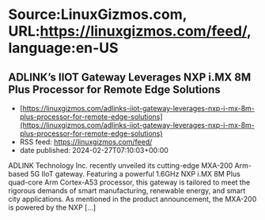 # Source:LinuxGizmos.com, URL:https://linuxgizmos.com/feed/, language:en-US

## ADLINK’s IIOT Gateway Leverages NXP i.MX 8M Plus Processor for Remote Edge Solutions
 - [https://linuxgizmos.com/adlinks-iiot-gateway-leverages-nxp-i-mx-8m-plus-processor-for-remote-edge-solutions](https://linuxgizmos.com/adlinks-iiot-gateway-leverages-nxp-i-mx-8m-plus-processor-for-remote-edge-solutions)
 - RSS feed: https://linuxgizmos.com/feed/
 - date published: 2024-02-27T07:10:03+00:00

ADLINK Technology Inc. recently unveiled its cutting-edge MXA-200 Arm-based 5G IIoT gateway. Featuring a powerful 1.6GHz NXP i.MX 8M Plus quad-core Arm Cortex-A53 processor, this gateway is tailored to meet the rigorous demands of smart manufacturing, renewable energy, and smart city applications. As mentioned in the product announcement, the MXA-200 is powered by the NXP [&#8230;]


